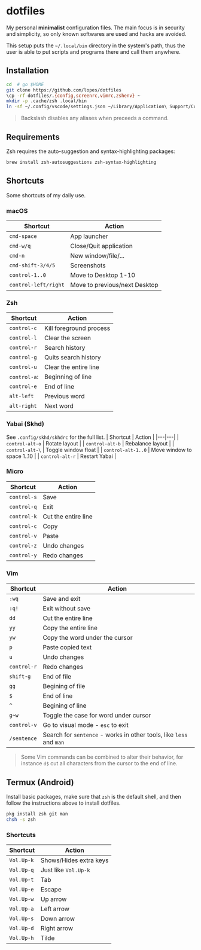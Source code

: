 # dotfiles
My personal **minimalist** configuration files.  The main focus is in security and simplicity, so only known softwares are used and hacks are avoided.

This setup puts the `~/.local/bin` directory in the system's path, thus the user is able to put scripts and programs there and call them anywhere.


## Installation
```sh
cd  # go $HOME
git clone https://github.com/lopes/dotfiles
\cp -rf dotfiles/.{config,screenrc,vimrc,zshenv} ~
mkdir -p .cache/zsh .local/bin
ln -sf ~/.config/vscode/settings.json ~/Library/Application\ Support/Code/User/settings.json
```

> Backslash disables any aliases when preceeds a command.

## Requirements
Zsh requires the auto-suggestion and syntax-highlighting packages:

```sh
brew install zsh-autosuggestions zsh-syntax-highlighting
```


## Shortcuts
Some shortcuts of my daily use.

### macOS
| Shortcut | Action |
|---|---|
| `cmd-space` | App launcher |
| `cmd-w/q` | Close/Quit application |
| `cmd-n` | New window/file/... |
| `cmd-shift-3/4/5` | Screenshots |
| `control-1..0` | Move to Desktop 1-10 |
| `control-left/right` | Move to previous/next Desktop |

### Zsh
| Shortcut | Action |
|---|---|
| `control-c` | Kill foreground process |
| `control-l` | Clear the screen |
| `control-r` | Search history |
| `control-g` | Quits search history |
| `control-u` | Clear the entire line |
| `control-a`: | Beginning of line |
| `control-e` | End of line |
| `alt-left` | Previous word |
| `alt-right` | Next word |

### Yabai (Skhd)
See `.config/skhd/skhdrc` for the full list.
| Shortcut | Action |
|---|---|
| `control-alt-o` | Rotate layout |
| `control-alt-b` | Rebalance layout |
| `control-alt-\` | Toggle window float |
| `control-alt-1..0` | Move window to space 1..10 |
| `control-alt-r` | Restart Yabai |

### Micro
| Shortcut | Action |
|---|---|
| `control-s` | Save |
| `control-q` | Exit |
| `control-k` | Cut the entire line |
| `control-c` | Copy |
| `control-v` | Paste |
| `control-z` | Undo changes |
| `control-y` | Redo changes |

### Vim
| Shortcut | Action |
|---|---|
| `:wq` | Save and exit |
| `:q!` | Exit without save |
| `dd` | Cut the entire line |
| `yy` | Copy the entire line |
| `yw` | Copy the word under the cursor |
| `p` | Paste copied text |
| `u` | Undo changes |
| `control-r` | Redo changes |
| `shift-g` | End of file |
| `gg` | Begining of file |
| `$` | End of line |
| `^` | Begining of line |
| `g~w` | Toggle the case for word under cursor |
| `control-v` | Go to visual mode - `esc` to exit |
| `/sentence` | Search for `sentence` - works in other tools, like `less` and `man` |

> Some Vim commands can be combined to alter their behavior, for instance `d$` cut all characters from the cursor to the end of line.


## Termux (Android)
Install basic packages, make sure that `zsh` is the default shell, and then follow the instructions above to install dotfiles.

```sh
pkg install zsh git man
chsh -s zsh
```

### Shortcuts
| Shortcut | Action |
|---|---|
| `Vol.Up-k` | Shows/Hides extra keys |
| `Vol.Up-q` | Just like `Vol.Up-k` |
| `Vol.Up-t` | Tab |
| `Vol.Up-e` | Escape |
| `Vol.Up-w` | Up arrow |
| `Vol.Up-a` | Left arrow |
| `Vol.Up-s` | Down arrow |
| `Vol.Up-d` | Right arrow |
| `Vol.Up-h` | Tilde |
